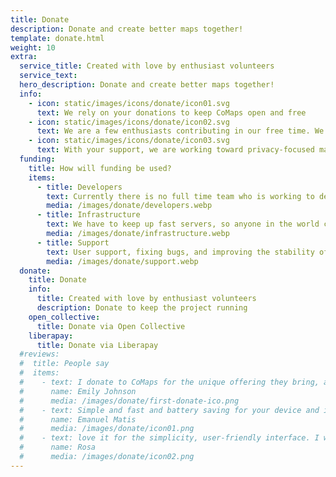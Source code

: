 ```yaml
---
title: Donate
description: Donate and create better maps together!
template: donate.html
weight: 10
extra:
  service_title: Created with love by enthusiast volunteers
  service_text:
  hero_description: Donate and create better maps together!
  info:
    - icon: static/images/icons/donate/icon01.svg
      text: We rely on your donations to keep CoMaps open and free
    - icon: static/images/icons/donate/icon02.svg
      text: We are a few enthusiasts contributing in our free time. We love what we do, and we love our users
    - icon: static/images/icons/donate/icon03.svg
      text: With your support, we are working toward privacy-focused map navigation that is the preferred choice on the market
  funding:
    title: How will funding be used?
    items:
      - title: Developers
        text: Currently there is no full time team who is working to develop new features and improve the service. To consistently move the product forward, a core team is needed.
        media: /images/donate/developers.webp
      - title: Infrastructure
        text: We have to keep up fast servers, so anyone in the world can download free map data updates without delays. These maps data transfers make up large, and growing, amounts of data each month.
        media: /images/donate/infrastructure.webp
      - title: Support
        text: User support, fixing bugs, and improving the stability of the app are our top priority. The list of requests and bug reports grows every day, and there are many support requests to respond to on the App Store, Google Play, and support emails.
        media: /images/donate/support.webp
  donate:
    title: Donate
    info:
      title: Created with love by enthusiast volunteers
      description: Donate to keep the project running
    open_collective:
      title: Donate via Open Collective
    liberapay:
      title: Donate via Liberapay
  #reviews:
  #  title: People say
  #  items:
  #    - text: I donate to CoMaps for the unique offering they bring, and to support positive change
  #      name: Emily Johnson
  #      media: /images/donate/first-donate-ico.png
  #    - text: Simple and fast and battery saving for your device and it's free. I donated a small sum for support and I suggest please support this app. Thank you!
  #      name: Emanuel Matis
  #      media: /images/donate/icon01.png
  #    - text: love it for the simplicity, user-friendly interface. I would like to make a donation to support your effort
  #      name: Rosa
  #      media: /images/donate/icon02.png
---
```

